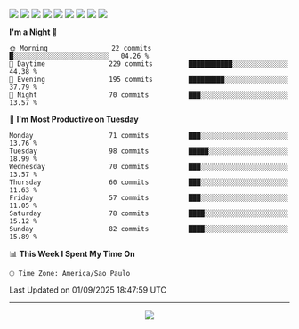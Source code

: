 <p>
  <img src="https://img.shields.io/badge/go-%2300ADD8.svg?style=for-the-badge&logo=go&logoColor=white">
  <img src="https://img.shields.io/badge/typescript-%23007ACC.svg?style=for-the-badge&logo=typescript&logoColor=white">
  <img src="https://img.shields.io/badge/node.js-6DA55F?style=for-the-badge&logo=node.js&logoColor=white">
  <img src="https://img.shields.io/badge/python-3670A0?style=for-the-badge&logo=python&logoColor=ffdd54">
  <img src="https://img.shields.io/badge/Laravel-FF2D20?style=for-the-badge&logo=laravel&logoColor=white">
  <img src="https://img.shields.io/badge/html5-%23E34F26.svg?style=for-the-badge&logo=html5&logoColor=white">
  <img src="https://img.shields.io/badge/css3-%231572B6.svg?style=for-the-badge&logo=css3&logoColor=white">
  <img src="https://img.shields.io/badge/tailwindcss-%2338B2AC.svg?style=for-the-badge&logo=tailwind-css&logoColor=white">
  <img src="https://img.shields.io/badge/AWS-%23FF9900.svg?style=for-the-badge&logo=amazon-aws&logoColor=white">
</p>

<!--START_SECTION:waka-->
**I'm a Night 🦉** 

```text
🌞 Morning                22 commits          █░░░░░░░░░░░░░░░░░░░░░░░░   04.26 % 
🌆 Daytime                229 commits         ███████████░░░░░░░░░░░░░░   44.38 % 
🌃 Evening                195 commits         █████████░░░░░░░░░░░░░░░░   37.79 % 
🌙 Night                  70 commits          ███░░░░░░░░░░░░░░░░░░░░░░   13.57 % 
```
📅 **I'm Most Productive on Tuesday** 

```text
Monday                   71 commits          ███░░░░░░░░░░░░░░░░░░░░░░   13.76 % 
Tuesday                  98 commits          █████░░░░░░░░░░░░░░░░░░░░   18.99 % 
Wednesday                70 commits          ███░░░░░░░░░░░░░░░░░░░░░░   13.57 % 
Thursday                 60 commits          ███░░░░░░░░░░░░░░░░░░░░░░   11.63 % 
Friday                   57 commits          ███░░░░░░░░░░░░░░░░░░░░░░   11.05 % 
Saturday                 78 commits          ████░░░░░░░░░░░░░░░░░░░░░   15.12 % 
Sunday                   82 commits          ████░░░░░░░░░░░░░░░░░░░░░   15.89 % 
```


📊 **This Week I Spent My Time On** 

```text
🕑︎ Time Zone: America/Sao_Paulo
```


 Last Updated on 01/09/2025 18:47:59 UTC
<!--END_SECTION:waka-->

---
<p align="center">
  <img src="https://visitcount.itsvg.in/api?id=OrlatoDev&icon=0&color=12">
</p>

